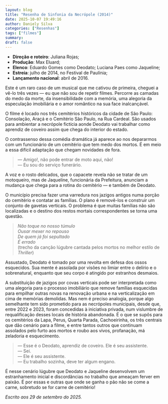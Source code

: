 ```yaml
---
layout: blog
title: "Resenha de Sinfonia da Necrópole (2014)"
date: 2025-10-07 19:49:16
author: Daniely Silva
categories: ["Resenhas"]
tags: ["filmes"]
summary:
draft: false
---
```


* **Direção e roteiro**: Juliana Rojas;
* **Produção**: Max Eluard;
* **Elenco**: Eduardo Gomes como Deodato; Luciana Paes como Jaqueline;
* **Estreia**: julho de 2014, no Festival de Paulínia;
* **Lançamento nacional**: abril de 2016.

Este é um raro caso de um musical que me cativou de primeira, cheguei a vê-lo três vezes — eu que não sou de repetir filmes. Percorre as camadas do medo da morte, da insensibilidade com a memória, uma alegoria da especulação imobiliária e o amor romântico na sua face inalcançável.

O filme é locado nos três cemitérios históricos da cidade de São Paulo: Consolação, Araçá e o Cemitério São Paulo, na Rua Cardeal. São usados para ambientar a necrópole fictícia aonde Deodato vai trabalhar como aprendiz de coveiro assim que chega do interior do estado.

O contrassenso dessa comédia dramática já aparece ao nos depararmos com um funcionário de um cemitério que tem medo dos mortos. É em meio a essa difícil adaptação que chegam novidades de fora.

> — Amigo!, não pode entrar de moto aqui, não!\
— Eu sou do serviço funerário.

A voz e o rosto delicados, que o capacete revela não se tratar de um motoqueiro, mas de Jaqueline, funcionária da Prefeitura, anunciam a mudança que chega para a rotina do cemitério — e também de Deodato.

O município precisa fazer uma varredura nos jazigos antigos numa porção do cemitério e contatar as famílias. O plano é removê-los e construir um conjunto de gavetas verticais. O problema é que muitas famílias não são localizadas e o destino dos restos mortais correspondentes se torna uma questão.

> *Não toque no nosso túmulo\
Ousar mexer no repouso\
De quem já foi sepultado\
É errado*\
(trecho da canção lúgubre cantada pelos mortos no melhor estilo de *Thriller*)

Assustado, Deodato é tomado por uma revolta em defesa dos ossos esquecidos. Sua mente é assolada por visões no limiar entre o delírio e o sobrenatural, enquanto que seu corpo é atingido por estranhos desmaios.

A substituição de jazigos por covas verticais pode ser interpretada como uma alegoria para o processo imobiliário que remove famílias esquecidas para empilhar outras novas na renovação urbana e na verticalização em cima de memórias demolidas. Mas nem é preciso analogia, porque algo semelhante tem sido prometido para as necrópoles municipais, desde que, entre 2022 e 2023, foram concedidas à iniciativa privada, num vislumbre de requalificação desses locais de história abandonada. É o que se supôs para os cemitérios da Lapa, Perus, Quarta Parada, Cachoeirinha, os três centrais que dão cenário para a filme, e entre tantos outros que continuam assolados pelo furto aos mortos e roubo aos vivos, profanação, má zeladoria e esquecimento.

> — Esse é o Deodato, aprendiz de coveiro. Ele é seu assistente.\
— Sei.\
— Ele é seu assistente.\
— Eu trabalho sozinha, deve ter algum engano.

É nesse cenário lúgubre que Deodato e Jaqueline desenvolvem um estranhamento inicial e discordâncias no trabalho que ameaçam ferver em paixão. É por essas e outras que onde se ganha o pão não se come a carne, sobretudo se for carne de cemitério!

*Escrito aos 29 de setembro do 2025.*
